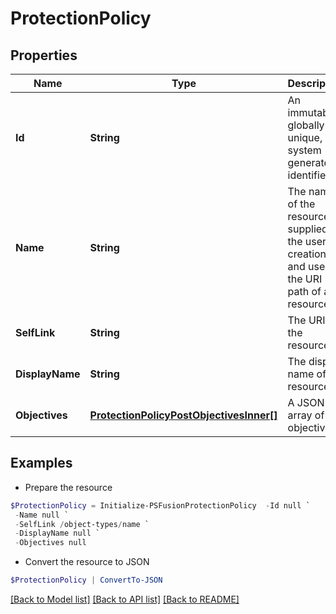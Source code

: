 # ProtectionPolicy
## Properties

Name | Type | Description | Notes
------------ | ------------- | ------------- | -------------
**Id** | **String** | An immutable, globally unique, system generated identifier. | 
**Name** | **String** | The name of the resource, supplied by the user at creation, and used in the URI path of a resource. | 
**SelfLink** | **String** | The URI of the resource. | 
**DisplayName** | **String** | The display name of the resource. | [optional] 
**Objectives** | [**ProtectionPolicyPostObjectivesInner[]**](ProtectionPolicyPostObjectivesInner.md) | A JSON array of objectives | 

## Examples

- Prepare the resource
```powershell
$ProtectionPolicy = Initialize-PSFusionProtectionPolicy  -Id null `
 -Name null `
 -SelfLink /object-types/name `
 -DisplayName null `
 -Objectives null
```

- Convert the resource to JSON
```powershell
$ProtectionPolicy | ConvertTo-JSON
```

[[Back to Model list]](../README.md#documentation-for-models) [[Back to API list]](../README.md#documentation-for-api-endpoints) [[Back to README]](../README.md)

